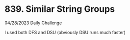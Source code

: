 # 839. Similar String Groups

04/28/2023 Daily Challenge

I used both DFS and DSU (obviously DSU runs much faster)

